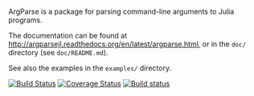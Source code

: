 ArgParse is a package for parsing command-line arguments to Julia programs.

The documentation can be found at http://argparsejl.readthedocs.org/en/latest/argparse.html, or
in the `doc/` directory (see `doc/README.md`).

See also the examples in the `examples/` directory.

[![Build Status](https://api.travis-ci.org/carlobaldassi/ArgParse.jl.png?branch=master)](https://travis-ci.org/carlobaldassi/ArgParse.jl)
[![Coverage Status](https://coveralls.io/repos/carlobaldassi/ArgParse.jl/badge.svg?branch=master&service=github)](https://coveralls.io/github/carlobaldassi/ArgParse.jl?branch=master)
[![Build status](https://ci.appveyor.com/api/projects/status/5c81omg867fu2gfy/branch/master?svg=true)](https://ci.appveyor.com/project/carlobaldassi/argparse-jl/branch/master)
